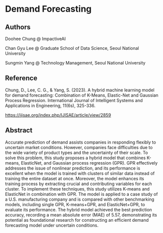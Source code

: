 # Demand Forecasting

## Authors
Doohee Chung @ ImpactiveAI

Chan Gyu Lee @ Graduate School of Data Science, Seoul National University

Sungmin Yang @ Technology Management, Seoul National University

## Reference
Chung, D., Lee, C. G., & Yang, S. (2023). A hybrid machine learning model for demand forecasting: Combination of K-Means, Elastic-Net and Gaussian Process Regression. International Journal of Intelligent Systems and Applications in Engineering, 11(6s), 325-336.

https://ijisae.org/index.php/IJISAE/article/view/2859

## Abstract
Accurate prediction of demand assists companies in responding flexibly to uncertain market conditions. However, companies face difficulties due to the wide variety of product types and the uncertainty of their scale. To solve this problem, this study proposes a hybrid model that combines K-means, ElasticNet, and Gaussian process regression (GPR). GPR effectively addresses the issue of nonlinear prediction, and its performance is excellent when the model is trained with clusters of similar data instead of training the entire dataset at once. Moreover, the model enhances its training process by extracting crucial and contributing variables for each cluster. To implement these techniques, this study utilizes K-means and ElasticNet in combination with GPR. The model is applied to a case study of a U.S. manufacturing company and is compared with other benchmarking models, including single GPR, K-means+GPR, and ElasticNet+GPR, to evaluate its performance. The hybrid model achieved the best prediction accuracy, recording a mean absolute error (MAE) of 5.57, demonstrating its potential as foundational research for constructing an efficient demand forecasting model under uncertain conditions.
